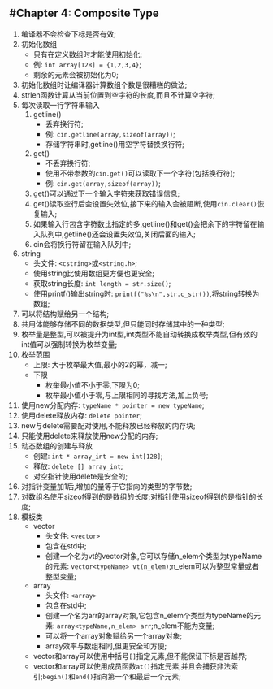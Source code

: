 #Chapter 4: Composite Type
---
1. 编译器不会检查下标是否有效;
2. 初始化数组
    * 只有在定义数组时才能使用初始化;
    * 例: `int array[128] = {1,2,3,4}`;
    * 剩余的元素会被初始化为0;
3. 初始化数组时让编译器计算数组个数是很糟糕的做法;
4. strlen函数计算从当前位置到空字符的长度,而且不计算空字符;
5. 每次读取一行字符串输入
    1. getline()
        * 丢弃换行符;
        * 例: `cin.getline(array,sizeof(array))`;
        * 存储字符串时,getline()用空字符替换换行符;
    2. get()
        * 不丢弃换行符;
        * 使用不带参数的`cin.get()`可以读取下一个字符(包括换行符);
        * 例: `cin.get(array,sizeof(array))`;
    3. get()可以通过下一个输入字符来获取错误信息;
    4. get()读取空行后会设置失效位,接下来的输入会被阻断,使用`cin.clear()`恢复输入;
    5. 如果输入行包含字符数比指定的多,getline()和get()会把余下的字符留在输入队列中,getline()还会设置失效位,关闭后面的输入;
    6. cin会将换行符留在输入队列中;
6. string
    * 头文件: `<cstring>`或`<string.h>`;
    * 使用string比使用数组更方便也更安全;
    * 获取string长度: `int length = str.size()`;
    * 使用printf()输出string时: `printf("%s\n",str.c_str())`,将string转换为数组;
7. 可以将结构赋给另一个结构;
8. 共用体能够存储不同的数据类型,但只能同时存储其中的一种类型;
9. 枚举量是整型,可以被提升为int型,int类型不能自动转换成枚举类型,但有效的int值可以强制转换为枚举变量;
10. 枚举范围
    * 上限: 大于枚举最大值,最小的2的幂，减一;
    * 下限
        * 枚举最小值不小于零,下限为0;
        * 枚举最小值小于零,与上限相同的寻找方法,加上负号;
11. 使用new分配内存: `typeName * pointer = new typeName`;
12. 使用delete释放内存: `delete pointer`;
13. new与delete需要配对使用,不能释放已经释放的内存块;
14. 只能使用delete来释放使用new分配的内存;
15. 动态数组的创建与释放
    * 创建: `int * array_int = new int[128]`;
    * 释放: `delete [] array_int`;
    * 对空指针使用delete是安全的;
16. 对指针变量加1后,增加的量等于它指向的类型的字节数;
17. 对数组名使用sizeof得到的是数组的长度;对指针使用sizeof得到的是指针的长度;
18. 模板类
    * vector
        * 头文件: `<vector>`
        * 包含在std中;
        * 创建一个名为vt的vector对象,它可以存储n_elem个类型为typeName的元素: `vector<typeName> vt(n_elem)`;n_elem可以为整型常量或者整型变量;
    * array
        * 头文件: `<array>`
        * 包含在std中;
        * 创建一个名为arr的array对象,它包含n_elem个类型为typeName的元素: `array<typeName,n_elem> arr`;n_elem不能为变量;
        * 可以将一个array对象赋给另一个array对象;
        * array效率与数组相同,但更安全和方便;
    * vector和array可以使用中括号`[]`指定元素,但不能保证下标是否越界;
    * vector和array可以使用成员函数`at()`指定元素,并且会捕获非法索引;`begin()`和`end()`指向第一个和最后一个元素;                
        